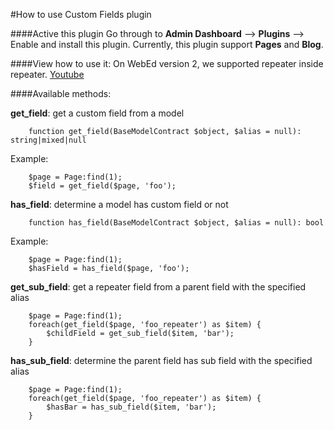 #How to use Custom Fields plugin

####Active this plugin
Go through to **Admin Dashboard** --> **Plugins** --> Enable and install this plugin.
Currently, this plugin support **Pages** and **Blog**.

####View how to use it:
On WebEd version 2, we supported repeater inside repeater.
[Youtube](https://www.youtube.com/watch?v=4Mlo4iCR_rw&feature=youtu.be)

####Available methods:

**get_field**: get a custom field from a model
```
    function get_field(BaseModelContract $object, $alias = null): string|mixed|null
```

Example:
```
    $page = Page:find(1);
    $field = get_field($page, 'foo');
```

**has_field**: determine a model has custom field or not
```
    function has_field(BaseModelContract $object, $alias = null): bool
```

Example:
```
    $page = Page:find(1);
    $hasField = has_field($page, 'foo');
```

**get_sub_field**: get a repeater field from a parent field with the specified alias
```
    $page = Page:find(1);
    foreach(get_field($page, 'foo_repeater') as $item) {
        $childField = get_sub_field($item, 'bar');
    }
```

**has_sub_field**: determine the parent field has sub field with the specified alias
```
    $page = Page:find(1);
    foreach(get_field($page, 'foo_repeater') as $item) {
        $hasBar = has_sub_field($item, 'bar');
    }
```
